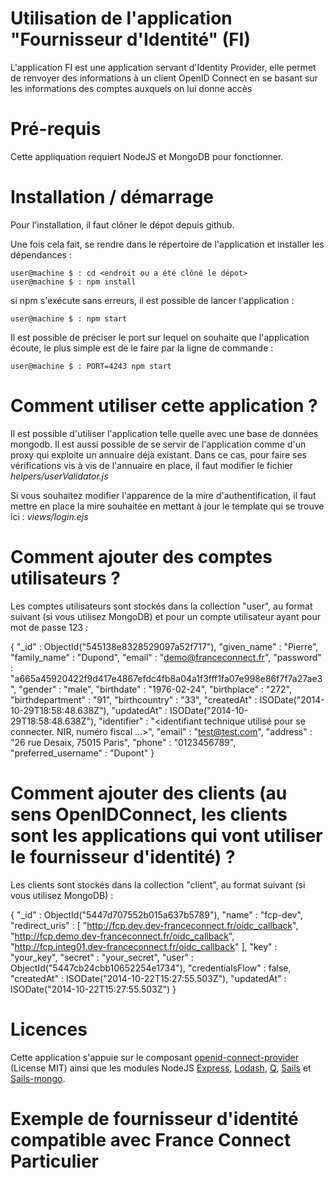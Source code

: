 # Utilisation de l'application "Fournisseur d'Identité" (FI)

L'application FI est une application servant d'Identity Provider, elle permet de renvoyer des informations à un client OpenID Connect en se basant sur les informations des comptes auxquels on lui donne accès

# Pré-requis
Cette appliquation requiert NodeJS et MongoDB pour fonctionner.

# Installation / démarrage
Pour l'installation, il faut clôner le dépot depuis github.

Une fois cela fait, se rendre dans le répertoire de l'application et installer les dépendances :

    user@machine $ : cd <endroit ou a été clôné le dépot>
    user@machine $ : npm install

si npm s'exécute sans erreurs, il est possible de lancer l'application :

    user@machine $ : npm start

Il est possible de préciser le port sur lequel on souhaite que l'application écoute, le plus simple est de le faire par la ligne de commande :

    user@machine $ : PORT=4243 npm start

# Comment utiliser cette application ?

Il est possible d'utiliser l'application telle quelle avec une base de données mongodb.
Il est aussi possible de se servir de l'application comme d'un proxy qui exploite un annuaire déjà existant. Dans ce cas, pour faire ses vérifications vis à vis de l'annuaire en place, il faut modifier le fichier _helpers/userValidator.js_

Si vous souhaitez modifier l'apparence de la mire d'authentification, il faut mettre en place la mire souhaitée en mettant à jour le template qui se trouve ici : _views/login.ejs_

# Comment ajouter des comptes utilisateurs ?

Les comptes utilisateurs sont stockés dans la collection "user", au format suivant (si vous utilisez MongoDB) et pour un compte utilisateur ayant pour mot de passe 123 :

{
    "_id" : ObjectId("545138e8328529097a52f717"),
    "given_name" : "Pierre",
    "family_name" : "Dupond",
    "email" : "demo@franceconnect.fr",
    "password" : "a665a45920422f9d417e4867efdc4fb8a04a1f3fff1fa07e998e86f7f7a27ae3",
    "gender" : "male",
    "birthdate" : "1976-02-24",
    "birthplace" : "272",
    "birthdepartment" : "91",
    "birthcountry" : "33",
    "createdAt" : ISODate("2014-10-29T18:58:48.638Z"),
    "updatedAt" : ISODate("2014-10-29T18:58:48.638Z"),
    "identifier" : "<identifiant technique utilisé pour se connecter. NIR, numéro fiscal ...>",
    "email" : "test@test.com",
    "address" : "26 rue Desaix, 75015 Paris",
    "phone" : "0123456789",
    "preferred_username" : "Dupont"
}

# Comment ajouter des clients (au sens OpenIDConnect, les clients sont les applications qui vont utiliser le fournisseur d'identité) ?

Les clients sont stockés dans la collection "client", au format suivant (si vous utilisez MongoDB) :

{
    "_id" : ObjectId("5447d707552b015a637b5789"),
    "name" : "fcp-dev",
    "redirect_uris" : [
        "http://fcp.dev.dev-franceconnect.fr/oidc_callback",
        "http://fcp.demo.dev-franceconnect.fr/oidc_callback",
        "http://fcp.integ01.dev-franceconnect.fr/oidc_callback"
    ],
    "key" : "your_key",
    "secret" : "your_secret",
    "user" : ObjectId("5447cb24cbb10652254e1734"),
    "credentialsFlow" : false,
    "createdAt" : ISODate("2014-10-22T15:27:55.503Z"),
    "updatedAt" : ISODate("2014-10-22T15:27:55.503Z")
}

# Licences
Cette application s'appuie sur le composant [openid-connect-provider](https://www.npmjs.org/package/openid-connect) (License MIT) ainsi que les modules NodeJS [Express](https://www.npmjs.org/package/express), [Lodash](https://www.npmjs.org/package/lodash), [Q](https://www.npmjs.org/package/q), [Sails](https://www.npmjs.org/package/sails) et [Sails-mongo](https://www.npmjs.org/package/sails-mongo).
# Exemple de fournisseur d'identité compatible avec France Connect Particulier
